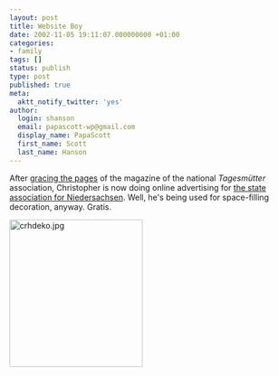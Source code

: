 ```yaml
---
layout: post
title: Website Boy
date: 2002-11-05 19:11:07.000000000 +01:00
categories:
- family
tags: []
status: publish
type: post
published: true
meta:
  aktt_notify_twitter: 'yes'
author:
  login: shanson
  email: papascott-wp@gmail.com
  display_name: PapaScott
  first_name: Scott
  last_name: Hanson
---
```

<p>After <a href="http://www.papascott.de/index.php?p=1839&more=1&c=1">gracing the pages</a> of the magazine of the national <em>Tagesmütter</em> association, Christopher is now doing online advertising for <a href="http://www.tagesmuetter-niedersachsen.de/bundesverband/aufgaben.html">the state association for Niedersachsen</a>. Well, he's being used for space-filling decoration, anyway. Gratis.</p>
<p><a href="http://www.tagesmuetter-niedersachsen.de/bundesverband/aufgaben.html"><img alt="crhdeko.jpg" src="http://www.papascott.de/wordpress/wp-content/uploads/2002/11/crhdeko.jpg" width="235" height="261" border="0" /></a></p>
